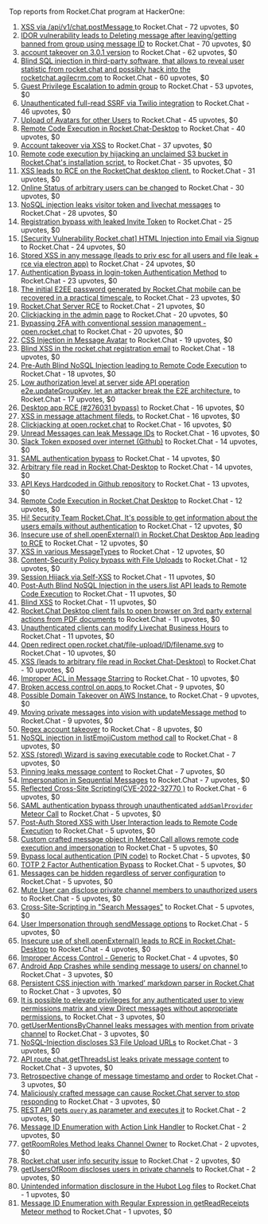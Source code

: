 Top reports from Rocket.Chat program at HackerOne:

1. [XSS via /api/v1/chat.postMessage ](https://hackerone.com/reports/219957) to Rocket.Chat - 72 upvotes, $0
2. [IDOR vulnerability leads to Deleting message after leaving/getting banned from group using message ID](https://hackerone.com/reports/2028450) to Rocket.Chat - 70 upvotes, $0
3. [account takeover on 3.0.1 version](https://hackerone.com/reports/842625) to Rocket.Chat - 62 upvotes, $0
4. [Blind SQL injection in third-party software, that allows to reveal user statistic from rocket.chat and possibly hack into the rocketchat.agilecrm.com](https://hackerone.com/reports/433792) to Rocket.Chat - 60 upvotes, $0
5. [Guest Privilege Escalation to admin group](https://hackerone.com/reports/501081) to Rocket.Chat - 53 upvotes, $0
6. [Unauthenticated full-read SSRF via Twilio integration](https://hackerone.com/reports/1886954) to Rocket.Chat - 46 upvotes, $0
7. [Upload of Avatars for other Users](https://hackerone.com/reports/501084) to Rocket.Chat - 45 upvotes, $0
8. [Remote Code Execution in Rocket.Chat-Desktop](https://hackerone.com/reports/943725) to Rocket.Chat - 40 upvotes, $0
9. [Account takeover via XSS](https://hackerone.com/reports/735638) to Rocket.Chat - 37 upvotes, $0
10. [Remote code execution by hijacking an unclaimed S3 bucket in Rocket.Chat's installation script.](https://hackerone.com/reports/399166) to Rocket.Chat - 35 upvotes, $0
11. [XSS leads to RCE on the RocketChat desktop client.](https://hackerone.com/reports/899964) to Rocket.Chat - 31 upvotes, $0
12. [Online Status of arbitrary users can be changed](https://hackerone.com/reports/501077) to Rocket.Chat - 30 upvotes, $0
13. [NoSQL injection leaks visitor token and livechat messages](https://hackerone.com/reports/2580062) to Rocket.Chat - 28 upvotes, $0
14. [Registration bypass with leaked Invite Token](https://hackerone.com/reports/1071102) to Rocket.Chat - 25 upvotes, $0
15. [[Security Vulnerability Rocket.chat] HTML Injection into Email via Signup](https://hackerone.com/reports/833470) to Rocket.Chat - 24 upvotes, $0
16. [Stored XSS in any message (leads to priv esc for all users and file leak + rce via electron app)](https://hackerone.com/reports/1014459) to Rocket.Chat - 24 upvotes, $0
17. [Authentication Bypass in login-token Authentication Method](https://hackerone.com/reports/1447619) to Rocket.Chat - 23 upvotes, $0
18. [The initial E2EE password generated by Rocket.Chat mobile can be recovered in a practical timescale.](https://hackerone.com/reports/2546437) to Rocket.Chat - 23 upvotes, $0
19. [Rocket.Chat Server RCE](https://hackerone.com/reports/1631258) to Rocket.Chat - 21 upvotes, $0
20. [Clickjacking in the admin page](https://hackerone.com/reports/728004) to Rocket.Chat - 20 upvotes, $0
21. [Bypassing 2FA with conventional session management - open.rocket.chat](https://hackerone.com/reports/1701378) to Rocket.Chat - 20 upvotes, $0
22. [CSS Injection in Message Avatar](https://hackerone.com/reports/1031613) to Rocket.Chat - 19 upvotes, $0
23. [Blind XSS in the rocket.chat registration email](https://hackerone.com/reports/382666) to Rocket.Chat - 18 upvotes, $0
24. [Pre-Auth Blind NoSQL Injection leading to Remote Code Execution](https://hackerone.com/reports/1130721) to Rocket.Chat - 18 upvotes, $0
25. [Low authorization level at server side API operation e2e.updateGroupKey, let an attacker break the E2E architecture.](https://hackerone.com/reports/1757663) to Rocket.Chat - 17 upvotes, $0
26. [Desktop app RCE (#276031 bypass)](https://hackerone.com/reports/843171) to Rocket.Chat - 16 upvotes, $0
27. [XSS in message attachment fileds.](https://hackerone.com/reports/899954) to Rocket.Chat - 16 upvotes, $0
28. [Clickjacking at open.rocket.chat](https://hackerone.com/reports/1584034) to Rocket.Chat - 16 upvotes, $0
29. [Unread Messages can leak Message IDs](https://hackerone.com/reports/1063114) to Rocket.Chat - 16 upvotes, $0
30. [Slack Token exposed over internet (Github)](https://hackerone.com/reports/386614) to Rocket.Chat - 14 upvotes, $0
31. [SAML authentication bypass](https://hackerone.com/reports/812064) to Rocket.Chat - 14 upvotes, $0
32. [Arbitrary file read in Rocket.Chat-Desktop](https://hackerone.com/reports/943737) to Rocket.Chat - 14 upvotes, $0
33. [API Keys Hardcoded in Github repository](https://hackerone.com/reports/766346) to Rocket.Chat - 13 upvotes, $0
34. [Remote Code Execution in Rocket.Chat Desktop](https://hackerone.com/reports/276031) to Rocket.Chat - 12 upvotes, $0
35. [Hi! Security Team Rocket.Chat, It's possible to get information about the users emails without authentication](https://hackerone.com/reports/1089116) to Rocket.Chat - 12 upvotes, $0
36. [Insecure use of shell.openExternal() in Rocket.Chat Desktop App leading to RCE](https://hackerone.com/reports/924151) to Rocket.Chat - 12 upvotes, $0
37. [XSS in various MessageTypes](https://hackerone.com/reports/1379400) to Rocket.Chat - 12 upvotes, $0
38. [Content-Security Policy bypass with File Uploads](https://hackerone.com/reports/1380157) to Rocket.Chat - 12 upvotes, $0
39. [Session Hijack via Self-XSS](https://hackerone.com/reports/962902) to Rocket.Chat - 11 upvotes, $0
40. [Post-Auth Blind NoSQL Injection in the users.list API leads to Remote Code Execution](https://hackerone.com/reports/1130874) to Rocket.Chat - 11 upvotes, $0
41. [Blind XSS](https://hackerone.com/reports/1091118) to Rocket.Chat - 11 upvotes, $0
42. [Rocket.Chat Desktop client fails to open browser on 3rd party external actions from PDF documents](https://hackerone.com/reports/1967109) to Rocket.Chat - 11 upvotes, $0
43. [Unauthenticated clients can modify Livechat Business Hours](https://hackerone.com/reports/1063164) to Rocket.Chat - 11 upvotes, $0
44. [Open redirect open.rocket.chat/file-upload/ID/filename.svg](https://hackerone.com/reports/368927) to Rocket.Chat - 10 upvotes, $0
45. [XSS (leads to arbitrary file read in Rocket.Chat-Desktop)](https://hackerone.com/reports/724153) to Rocket.Chat - 10 upvotes, $0
46. [Improper ACL in Message Starring](https://hackerone.com/reports/1060837) to Rocket.Chat - 10 upvotes, $0
47. [Broken access control on apps ](https://hackerone.com/reports/491892) to Rocket.Chat - 9 upvotes, $0
48. [Possible Domain Takeover on AWS Instance.](https://hackerone.com/reports/1390782) to Rocket.Chat - 9 upvotes, $0
49. [Moving private messages into vision with updateMessage method](https://hackerone.com/reports/1406479) to Rocket.Chat - 9 upvotes, $0
50. [Regex account takeover](https://hackerone.com/reports/1581059) to Rocket.Chat - 8 upvotes, $0
51. [NoSQL injection in listEmojiCustom method call](https://hackerone.com/reports/1757676) to Rocket.Chat - 8 upvotes, $0
52. [XSS (stored) Wizard is saving executable code](https://hackerone.com/reports/384517) to Rocket.Chat - 7 upvotes, $0
53. [Pinning leaks message content](https://hackerone.com/reports/1062538) to Rocket.Chat - 7 upvotes, $0
54. [Impersonation in Sequential Messages](https://hackerone.com/reports/1379645) to Rocket.Chat - 7 upvotes, $0
55. [Reflected Cross-Site Scripting(CVE-2022-32770 )](https://hackerone.com/reports/1844777) to Rocket.Chat - 6 upvotes, $0
56. [SAML authentication bypass through unauthenticated `addSamlProvider` Meteor Call](https://hackerone.com/reports/1049375) to Rocket.Chat - 5 upvotes, $0
57. [Post-Auth Stored XSS with User Interaction leads to Remote Code Execution](https://hackerone.com/reports/1132202) to Rocket.Chat - 5 upvotes, $0
58. [Custom crafted message object in Meteor.Call allows remote code execution and impersonation](https://hackerone.com/reports/534887) to Rocket.Chat - 5 upvotes, $0
59. [Bypass local authentication (PIN code)](https://hackerone.com/reports/1126414) to Rocket.Chat - 5 upvotes, $0
60. [TOTP 2 Factor Authentication Bypass](https://hackerone.com/reports/1448268) to Rocket.Chat - 5 upvotes, $0
61. [Messages can be hidden regardless of server configuration](https://hackerone.com/reports/1379451) to Rocket.Chat - 5 upvotes, $0
62. [Mute User can disclose private channel members to unauthorized users](https://hackerone.com/reports/1445810) to Rocket.Chat - 5 upvotes, $0
63. [Cross-Site-Scripting in "Search Messages"](https://hackerone.com/reports/1781131) to Rocket.Chat - 5 upvotes, $0
64. [User Impersonation through sendMessage options](https://hackerone.com/reports/1031525) to Rocket.Chat - 5 upvotes, $0
65. [Insecure use of shell.openExternal() leads to RCE in Rocket.Chat-Desktop](https://hackerone.com/reports/1781102) to Rocket.Chat - 4 upvotes, $0
66. [Improper Access Control - Generic](https://hackerone.com/reports/992280) to Rocket.Chat - 4 upvotes, $0
67. [Android App Crashes while sending message to users/ on channel ](https://hackerone.com/reports/832217) to Rocket.Chat - 3 upvotes, $0
68. [Persistent CSS injection with ’marked’ markdown parser in Rocket.Chat](https://hackerone.com/reports/1401268) to Rocket.Chat - 3 upvotes, $0
69. [It is possible to elevate privileges for any authenticated user to view permissions matrix and view Direct messages without appropriate permissions.](https://hackerone.com/reports/917946) to Rocket.Chat - 3 upvotes, $0
70. [getUserMentionsByChannel leaks messages with mention from private channel](https://hackerone.com/reports/1410246) to Rocket.Chat - 3 upvotes, $0
71. [NoSQL-Injection discloses S3 File Upload URLs](https://hackerone.com/reports/1458020) to Rocket.Chat - 3 upvotes, $0
72. [API route chat.getThreadsList leaks private message content](https://hackerone.com/reports/1446767) to Rocket.Chat - 3 upvotes, $0
73. [Retrospective change of message timestamp and order](https://hackerone.com/reports/1379635) to Rocket.Chat - 3 upvotes, $0
74. [Maliciously crafted message can cause Rocket.Chat server to stop responding](https://hackerone.com/reports/1461340) to Rocket.Chat - 3 upvotes, $0
75. [REST API gets `query` as parameter and executes it](https://hackerone.com/reports/1140631) to Rocket.Chat - 2 upvotes, $0
76. [Message ID Enumeration with Action Link Handler](https://hackerone.com/reports/1406953) to Rocket.Chat - 2 upvotes, $0
77. [getRoomRoles Method leaks Channel Owner](https://hackerone.com/reports/1447440) to Rocket.Chat - 2 upvotes, $0
78. [Rocket.chat user info security issue](https://hackerone.com/reports/1517377) to Rocket.Chat - 2 upvotes, $0
79. [getUsersOfRoom discloses users in private channels](https://hackerone.com/reports/1410357) to Rocket.Chat - 2 upvotes, $0
80. [Unintended information disclosure in the Hubot Log files](https://hackerone.com/reports/1394399) to Rocket.Chat - 1 upvotes, $0
81. [Message ID Enumeration with Regular Expression in getReadReceipts Meteor method](https://hackerone.com/reports/1377105) to Rocket.Chat - 1 upvotes, $0
